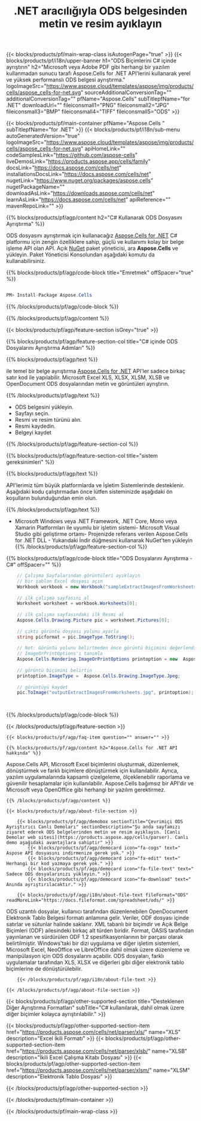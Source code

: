 ﻿---
title: .NET aracılığıyla ODS belgesinden metin ve resim ayıklayın 
weight: 6970
url: /tr/net/parser/ods/ 
description: .NET Framework, .NET Core, Mono veya Xamarin Platformlarında ODS dosyasından metin ve resim çıkarmak için C# kaynak kodu.
---
{{< blocks/products/pf/main-wrap-class isAutogenPage="true" >}}
{{< blocks/products/pf/i18n/upper-banner h1="ODS Biçimlerini C# içinde ayrıştırın" h2="Microsoft veya Adobe PDF gibi herhangi bir yazılım kullanmadan sunucu tarafı Aspose.Cells for .NET API\'lerini kullanarak yerel ve yüksek performanslı ODS belgesi ayrıştırma." logoImageSrc="https://www.aspose.cloud/templates/aspose/img/products/cells/aspose_cells-for-net.svg" sourceAdditionalConversionTag="" additionalConversionTag="" pfName="Aspose.Cells" subTitlepfName="for .NET" downloadUrl="" fileiconsmall1="PNG" fileiconsmall2="JPG" fileiconsmall3="BMP" fileiconsmall4="TIFF" fileiconsmall5="ODS" >}}

{{< blocks/products/pf/main-container pfName="Aspose.Cells " subTitlepfName="for .NET" >}}
{{< blocks/products/pf/i18n/sub-menu autoGeneratedVersion="true" logoImageSrc="https://www.aspose.cloud/templates/aspose/img/products/cells/aspose_cells-for-net.svg" apiHomeLink="" codeSamplesLink="https://github.com/aspose-cells" liveDemosLink="https://products.aspose.app/cells/family" docsLink="https://docs.aspose.com/cells/net" installationsDocsLink="https://docs.aspose.com/cells/net" nugetLink="https://www.nuget.org/packages/aspose.cells" nugetPackageName="" downloadAsLink="https://downloads.aspose.com/cells/net" learnAsLink="https://docs.aspose.com/cells/net" apiReference="" mavenRepoLink="" >}}

{{% blocks/products/pf/agp/content h2="C# Kullanarak ODS Dosyasını Ayrıştırma" %}}

 ODS dosyasını ayrıştırmak için kullanacağız
 [Aspose.Cells for .NET](https://products.aspose.com/cells/net) 
 C# platformu için zengin özelliklere sahip, güçlü ve kullanımı kolay bir belge işleme API olan API. Açık
 [NuGet](https://www.nuget.org/packages/aspose.cells) 
 paket yöneticisi, ara
 **Aspose.Cells** 
 ve yükleyin. Paket Yöneticisi Konsolundan aşağıdaki komutu da kullanabilirsiniz.

{{% blocks/products/pf/agp/code-block title="Emretmek" offSpacer="true" %}}

```cs

PM> Install-Package Aspose.Cells


```

{{% /blocks/products/pf/agp/code-block %}}

{{% /blocks/products/pf/agp/content %}}

{{< blocks/products/pf/agp/feature-section isGrey="true" >}}

{{% blocks/products/pf/agp/feature-section-col title="C# içinde ODS Dosyalarını Ayrıştırma Adımları" %}}

{{% blocks/products/pf/agp/text %}}

 ile temel bir belge ayrıştırma
 [Aspose.Cells for .NET](https://products.aspose.com/cells/net) 
 API'ler sadece birkaç satır kod ile yapılabilir. Microsoft Excel XLS, XLSX, XLSM, XLSB ve OpenDocument ODS dosyalarından metin ve görüntüleri ayrıştırın.

{{% /blocks/products/pf/agp/text %}}

+ ODS belgesini yükleyin.
+ Sayfayı seçin.
+ Resmi ve resim türünü alın.
+ Resmi kaydedin.
+ Belgeyi kaydet

{{% /blocks/products/pf/agp/feature-section-col %}}

{{% blocks/products/pf/agp/feature-section-col title="sistem gereksinimleri" %}}

{{% blocks/products/pf/agp/text %}}

 API'lerimiz tüm büyük platformlarda ve İşletim Sistemlerinde desteklenir. Aşağıdaki kodu çalıştırmadan önce lütfen sisteminizde aşağıdaki ön koşulların bulunduğundan emin olun.

{{% /blocks/products/pf/agp/text %}}

- Microsoft Windows veya .NET Framework, .NET Core, Mono veya Xamarin Platformları ile uyumlu bir işletim sistemi- Microsoft Visual Studio gibi geliştirme ortamı- Projenizde referans verilen Aspose.Cells for .NET DLL - Yukarıdaki İndir düğmesini kullanarak NuGet'ten yükleyin
{{% /blocks/products/pf/agp/feature-section-col %}}

{{% blocks/products/pf/agp/code-block title="ODS Dosyalarını Ayrıştırma - C#" offSpacer="" %}}

```cs
    // Çalışma Sayfalarından görüntüleri ayıklayın 
    // bir şablon Excel dosyası açın
    Workbook workbook = new Workbook("sampleExtractImagesFromWorksheets.ods");
    
    // ilk çalışma sayfasını al
    Worksheet worksheet = workbook.Worksheets[0];
    
    // ilk çalışma sayfasındaki ilk Resmi al
    Aspose.Cells.Drawing.Picture pic = worksheet.Pictures[0];
    
    // çıktı görüntü dosyası yolunu ayarla
    string picformat = pic.ImageType.ToString();
                
    // Not: Görüntü yolunu belirtmeden önce görüntü biçimini değerlendirebilirsiniz.
    // ImageOrPrintOptions'ı tanımla
    Aspose.Cells.Rendering.ImageOrPrintOptions printoption = new  Aspose.Cells.Rendering.ImageOrPrintOptions();
    
    // görüntü biçimini belirtin
    printoption.ImageType =  Aspose.Cells.Drawing.ImageType.Jpeg;
                
    // görüntüyü kaydet
    pic.ToImage("outputExtractImagesFromWorksheets.jpg", printoption);  

    


```

{{% /blocks/products/pf/agp/code-block %}}

{{< /blocks/products/pf/agp/feature-section >}}

    {{< blocks/products/pf/agp/faq-item question="" answer="" >}}
 

<!-- aboutfile Starts -->

    {{% blocks/products/pf/agp/content h2="Aspose.Cells for .NET API hakkında" %}}

 Aspose.Cells API, Microsoft Excel biçimlerini oluşturmak, düzenlemek, dönüştürmek ve farklı biçimlere dönüştürmek için kullanılabilir. Ayrıca, yazılım uygulamalarında kapsamlı çizelgeleme, ölçeklenebilir raporlama ve güvenilir hesaplamalar için kullanılabilir. Aspose.Cells bağımsız bir API'dir ve Microsoft veya OpenOffice gibi herhangi bir yazılım gerektirmez.  



    {{% /blocks/products/pf/agp/content %}}

    {{< blocks/products/pf/agp/about-file-section >}}

        {{< blocks/products/pf/agp/demobox sectionTitle="Çevrimiçi ODS Ayrıştırıcı Canlı Demoları" sectionDescription="Şu anda sayfamızı ziyaret ederek ODS belgelerinden metin ve resim ayıklayın. [Canlı Demolar web sitesi](https://products.aspose.app/cells/parser). Canlı demo aşağıdaki avantajlara sahiptir" >}}
            {{< blocks/products/pf/agp/democard icon="fa-cogs" text=" Aspose API dosyasını indirmenize gerek yok." >}}
            {{< blocks/products/pf/agp/democard icon="fa-edit" text=" Herhangi bir kod yazmaya gerek yok." >}}
            {{< blocks/products/pf/agp/democard icon="fa-file-text" text=" Sadece ODS dosyalarınızı yükleyin." >}}
            {{< blocks/products/pf/agp/democard icon="fa-download" text=" Anında ayrıştırılacaktır." >}}

        {{< blocks/products/pf/agp/i18n/about-file-text fileFormat="ODS" readMoreLink="https://docs.fileformat.com/spreadsheet/ods/" >}}
ODS uzantılı dosyalar, kullanıcı tarafından düzenlenebilen OpenDocument Elektronik Tablo Belgesi formatı anlamına gelir. Veriler, ODF dosyası içinde satırlar ve sütunlar halinde saklanır. XML tabanlı bir biçimdir ve Açık Belge Biçimleri (ODF) ailesindeki birkaç alt türden biridir. Format, OASIS tarafından yayınlanan ve sürdürülen ODF 1.2 spesifikasyonlarının bir parçası olarak belirtilmiştir. Windows'taki bir dizi uygulama ve diğer işletim sistemleri, Microsoft Excel, NeoOffice ve LibreOffice dahil olmak üzere düzenleme ve manipülasyon için ODS dosyalarını açabilir. ODS dosyaları, farklı uygulamalar tarafından XLS, XLSX ve diğerleri gibi diğer elektronik tablo biçimlerine de dönüştürülebilir. 

        {{< /blocks/products/pf/agp/i18n/about-file-text >}}

    {{< /blocks/products/pf/agp/about-file-section >}}

<!-- aboutfile Ends -->

{{< blocks/products/pf/agp/other-supported-section title="Desteklenen Diğer Ayrıştırma Formatları" subTitle="C# kullanılarak, dahil olmak üzere diğer biçimler kolayca ayrıştırılabilir." >}}

{{< blocks/products/pf/agp/other-supported-section-item href="https://products.aspose.com/cells/net/parser/xls/" name="XLS" description="Excel İkili Formatı" >}}
{{< blocks/products/pf/agp/other-supported-section-item href="https://products.aspose.com/cells/net/parser/xlsb/" name="XLSB" description="İkili Excel Çalışma Kitabı Dosyası" >}}
{{< blocks/products/pf/agp/other-supported-section-item href="https://products.aspose.com/cells/net/parser/xlsm/" name="XLSM" description="Elektronik Tablo Dosyası" >}}

{{< /blocks/products/pf/agp/other-supported-section >}}

{{< /blocks/products/pf/main-container >}}
    
{{< /blocks/products/pf/main-wrap-class >}}
